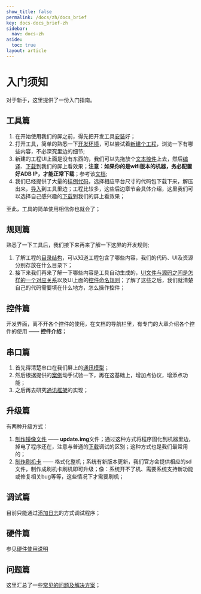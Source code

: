 ```yaml
---
show_title: false
permalink: /docs/zh/docs_brief
key: docs-docs_brief-zh
sidebar:
  nav: docs-zh
aside:
  toc: true
layout: article
---
```

# 入门须知
对于新手，这里提供了一份入门指南。

## 工具篇
1. 在开始使用我们的屏之前，得先把开发工具[安装](download)好；
2. 打开工具，简单的熟悉一下[开发环境](flythings_ide_snapshot)，可以尝试着[新建个工程](new_flythings_project)，浏览一下有哪些内容，不必深究里边的细节;
3. 新建的工程UI上面是没有东西的，我们可以先拖放个[文本控件](textview)上去，然后[编译](how_to_compile_flythings)、[下载](adb_debug)到我们的屏上看效果；**注意：如果你的是wifi版本的机器，务必配置好ADB IP，才能正常下载**；参考该[文档](adb_debug);
4. 我们已经提供了大量的[样例代码](demo_download)，选择相应平台尺寸的代码包下载下来，解压出来，[导入](import_project)到工具里边；工程比较多，这些后边章节会具体介绍，这里我们可以选择自己感兴趣的[下载](adb_debug)到我们的屏上看效果； <br/>

至此，工具的简单使用相信你也就会了；

## 规则篇
熟悉了一下工具后，我们接下来再来了解一下这屏的开发规则; <br/>
1. 了解工程的[目录结构](project_structure)，可以知道工程包含了哪些内容，我们的代码、UI及资源分别存放在什么目录下；
2. 接下来我们再来了解一下哪些内容是工具自动生成的，[UI文件与源码之间是怎样的一个对应关系](ftu_and_source_relationships)以及UI上面的[控件命名规则](named_rule)；了解了这些之后，我们就清楚自己的代码需要填在什么地方，怎么操作控件；

## 控件篇
开发界面，离不开各个控件的使用，在文档的导航栏里，有专门的大章介绍各个控件的使用 —— **控件介绍**；

## 串口篇
1. 首先得清楚串口在我们屏上的[通讯模型](serial_introdoction)；
2. 然后根据提供的[案例](serial_example)动手试验一下，再在这基础上，增加点协议，增添点功能；
3. 之后再去研究[通讯框架](serial_framework)的实现；

## 升级篇
有两种升级方式：
1. [制作镜像文件](make_image) —— **update.img**文件；通过这种方式将程序固化到机器里边，掉电了程序还在，注意与普通的[下载](adb_debug)调试的区别；这种方式也是我们最常用的；
2. [制作刷机卡](sd_boot) —— 格式化整机；系统有新版本更新，我们官方会提供相应的sd文件，制作成刷机卡刷机即可升级；像：系统开不了机、需要系统支持新功能或修复相关bug等等，这些情况下才需要刷机；

## 调试篇
目前只能通过[添加日志](logcat)的方式调试程序；

## 硬件篇
参见[硬件使用说明](hardware)

## 问题篇
这里汇总了一些[常见的问题及解决方案](problems)；